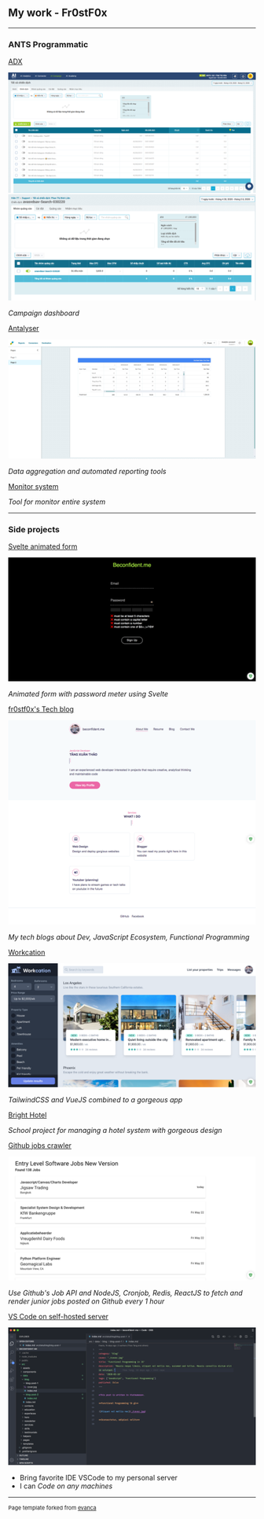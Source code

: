 ## My work - Fr0stF0x

---

### ANTS Programmatic

[ADX](https://platform.a1digihub.com/v3)

<img src="images/platform.png?raw=true"/>

<img src="images/platform2.png?raw=true"/>

*Campaign dashboard*

[Antalyser](https://antalyser.ants.vn/#/report/design/8454135147/view)

<img src="images/antalyser.png?raw=true"/>

*Data aggregation and automated reporting tools*

[Monitor system](https://adx.ants.vn/logging/v3.1/#)

*Tool for monitor entire system*

---

### Side projects

[Svelte animated form](https://svelte-animated-form.netlify.app/)

<img src="images/animated-form.png?raw=true"/>

*Animated form with password meter using Svelte*

[fr0stf0x's Tech blog](https://beconfident.me)

<img src="images/about-me.png?raw=true"/>

*My tech blogs about Dev, JavaScript Ecosystem, Functional Programming*

[Workcation](https://workcations.netlify.app/)

<img src="images/workcation.png?raw=true"/>

*TailwindCSS and VueJS combined to a gorgeous app*

[Bright Hotel](https://bright-hotel.beconfident.me)

*School project for managing a hotel system with gorgeous design*

[Github jobs crawler](https://jobs.beconfident.me/)

<img src="images/jobs.png?raw=true"/>

*Use Github's Job API and NodeJS, Cronjob, Redis, ReactJS to fetch and render junior jobs posted on Github every 1 hour*

[VS Code on self-hosted server](https://code-server.beconfident.me/)

<img src="images/code-server.png?raw=true"/>

* Bring favorite IDE VSCode to my personal server
* I can *Code on any machines*

---
<p style="font-size:11px">Page template forked from <a href="https://github.com/evanca/quick-portfolio">evanca</a></p>
